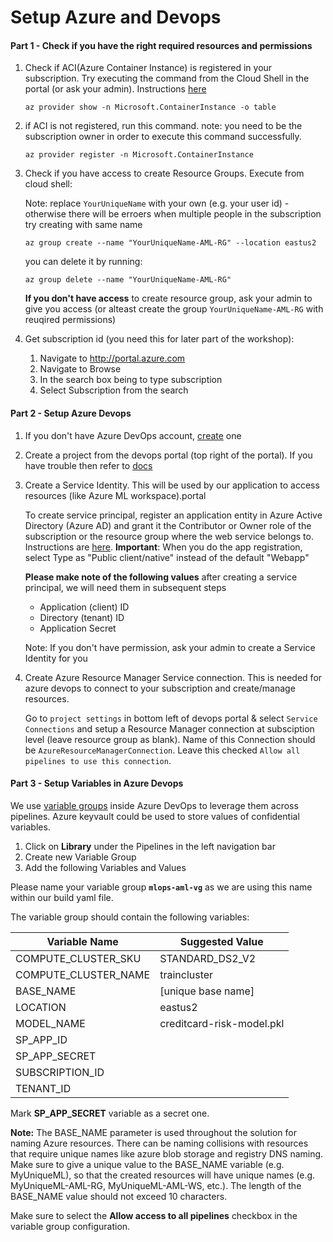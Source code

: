 # Setup Azure and Devops

#### Part 1 - Check if you have the right required resources and permissions

1. Check if ACI(Azure Container Instance) is registered in your subscription. Try executing the command from the Cloud Shell in the portal (or ask your admin). Instructions [here](https://docs.microsoft.com/en-us/azure/cloud-shell/quickstart)

    `az provider show -n Microsoft.ContainerInstance -o table`

2. if ACI is not registered, run this command.
note: you need to be the subscription owner in order to execute this command successfully.

    `az provider register -n Microsoft.ContainerInstance`

3. Check if you have access to create Resource Groups. Execute from cloud shell:

    Note: replace `YourUniqueName` with your own (e.g. your user id) - otherwise there will be erroers when multiple people in the subscription try creating with same name

    `az group create --name "YourUniqueName-AML-RG" --location eastus2`

    you can delete it by running:

    `az group delete --name "YourUniqueName-AML-RG"`

    **If you don't have access** to create resource group, ask your admin to give you access (or alteast create the group `YourUniqueName-AML-RG` with reuqired permissions)

3. Get subscription id (you need this for later part of the workshop):
    1. Navigate to http://portal.azure.com
    2. Navigate to Browse
    3. In the search box being to type subscription
    4. Select Subscription from the search

#### Part 2 - Setup Azure Devops

1. If you don't have Azure DevOps account, [create](https://docs.microsoft.com/en-us/azure/devops/organizations/accounts/create-organization?view=azure-devops) one
2. Create a project from the devops portal (top right of the portal). If you have trouble then refer to [docs](https://docs.microsoft.com/en-us/azure/devops/organizations/projects/create-project?view=azure-devops)
3. Create a Service Identity. This will be used by our application to access resources (like Azure ML workspace).portal

    To create service principal, register an application entity in Azure Active Directory (Azure AD) and grant it the Contributor or Owner role of the subscription or the resource group where the web service belongs to.
    Instructions are [here](https://docs.microsoft.com/en-us/azure/active-directory/develop/howto-create-service-principal-portal).
    __Important__: When you do the app registration, select Type as "Public client/native" instead of the default "Webapp"

    __Please make note of the following values__ after creating a service principal, we will need them in subsequent steps

    * Application (client) ID
    * Directory (tenant) ID
    * Application Secret

   Note: If you don't have permission, ask your admin to create a Service Identity for you

4. Create Azure Resource Manager Service connection. This is needed for azure devops to connect to your subscription and create/manage resources.

    Go to `project settings` in bottom left of devops portal & select `Service Connections` and setup a Resource Manager connection at subsciption level (leave resource group as blank).
    Name of this Connection should be `AzureResourceManagerConnection`. Leave this checked `Allow all pipelines to use this connection`.

#### Part 3 - Setup Variables in Azure Devops
We use [variable groups](https://docs.microsoft.com/en-us/azure/devops/pipelines/library/variable-groups?view=azure-devops&tabs=designer#create-a-variable-group) inside Azure DevOps to leverage them across pipelines.
Azure keyvault could be used to store values of confidential variables.

1. Click on **Library** under the Pipelines in the left navigation bar
2. Create new Variable Group
3. Add the following Variables and Values

Please name your variable group **``mlops-aml-vg``** as we are using this name within our build yaml file.

The variable group should contain the following variables:

| Variable Name               | Suggested Value              |
| --------------------------- | ---------------------------- |
| COMPUTE_CLUSTER_SKU         | STANDARD_DS2_V2              |
| COMPUTE_CLUSTER_NAME        | traincluster                 |
| BASE_NAME                   | [unique base name]           |
| LOCATION                    | eastus2                      |
| MODEL_NAME                  | creditcard-risk-model.pkl    |
| SP_APP_ID                   |                              |
| SP_APP_SECRET               |                              |
| SUBSCRIPTION_ID             |                              |
| TENANT_ID                   |                              |

Mark **SP_APP_SECRET** variable as a secret one.

**Note:** The BASE_NAME parameter is used throughout the solution for naming Azure resources. There can be naming collisions with resources that require unique names like azure blob storage and registry DNS naming. Make sure to give a unique value to the BASE_NAME variable (e.g. MyUniqueML), so that the created resources will have unique names (e.g. MyUniqueML-AML-RG, MyUniqueML-AML-WS, etc.). The length of the BASE_NAME value should not exceed 10 characters.

Make sure to select the **Allow access to all pipelines** checkbox in the variable group configuration.

